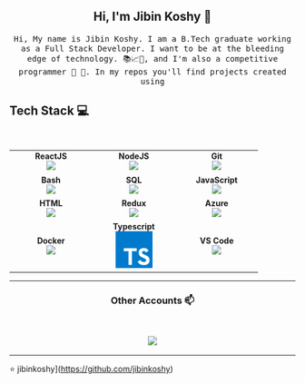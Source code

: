 
<h2 align="center"> Hi, I'm Jibin Koshy 👋 <br/> </h2> 




<p align="center"> <samp>Hi, My name is Jibin Koshy. I am a  B.Tech graduate working as a Full Stack Developer. I want to be at the bleeding edge of technology. 📚📈🔬, and I'm also a competitive programmer 🤩 🎈. In my repos you'll find projects created using 
  
  
## Tech Stack :computer:

<br>
<table>
<tbody>
 <tr>
<td align="center" width="20%">
<span><b><center>ReactJS</center></b></span> 
<img height=60px src="https://img.icons8.com/ultraviolet/2x/react.png"> 
</td>



<td align="center" width="20%">
<span><b><center>NodeJS</center></b></span> 
<img height=60px src="https://img.icons8.com/color/2x/nodejs.png"> 
</td>

<td align="center" width="20%">
<span><b><center>Git</center></b></span> 
<img height=65px src="https://img.icons8.com/ios-glyphs/2x/github-2.png"> 
</td>

</tr>



<tr>
<td align="center" width="20%">
<span><b><center>Bash</center></b></span> 
<img height=65px src="https://img.icons8.com/bubbles/2x/console.png"> 
</td>

<td align="center" width="20%">
<span><b><center>SQL</center></b></span> 
<img height=65px src="https://img.icons8.com/ios-filled/2x/sql.png"> 
</td>

<td align="center" width="20%">
<span><b><center>JavaScript</center></b></span> 
<img height=65px src="https://img.icons8.com/color/2x/javascript.png"> 
</td>


</tr>

<tr>




<td align="center" width="20%">
<span><b><center>HTML</center></b></span> 
<img height=65px src="https://img.icons8.com/color/2x/html-5.png"> 
</td>

<td align="center" width="20%">
<span><b><center>Redux</center></b></span> 
<img height=65px src="https://cdn.svgporn.com/logos/redux.svg"> 
</td>

<td align="center" width="20%">
<span><b><center>Azure</center></b></span> 
<img height=65px src="https://cdn.svgporn.com/logos/azure.svg"> 
</td>
</tr>

<tr>
  <td align="center" width="20%">
<span><b><center>Docker</center></b></span> 
<img height=65px src="https://cdn.svgporn.com/logos/docker.svg"> 
</td>
  
<td align="center" width="20%">
<span><b><center>Typescript</center></b></span> 
<img height=65px src="https://raw.githubusercontent.com/github/explore/80688e429a7d4ef2fca1e82350fe8e3517d3494d/topics/typescript/typescript.png"> 
</td>

<td align="center" width="20%">
<span><b><center>VS Code</center></b></span> 
<img height=65px src="https://raw.githubusercontent.com/Delta456/Delta456/master/img/vscode.png"> 
</td>


  
 
  </tr>

</tbody>
</table>

____



<h3 align="center"> Other Accounts 📫 </h3>
<br />
<p align="center">
<a href="https://www.linkedin.com/in/jibin-koshy-95b87a30/"><img src="https://img.shields.io/badge/linkedin-%230077B5.svg?&style=for-the-badge&logo=linkedin&logoColor=white"/></a>

</p>

____


<p align="center">

⭐️ jibinkoshy](https://github.com/jibinkoshy)

</p>
